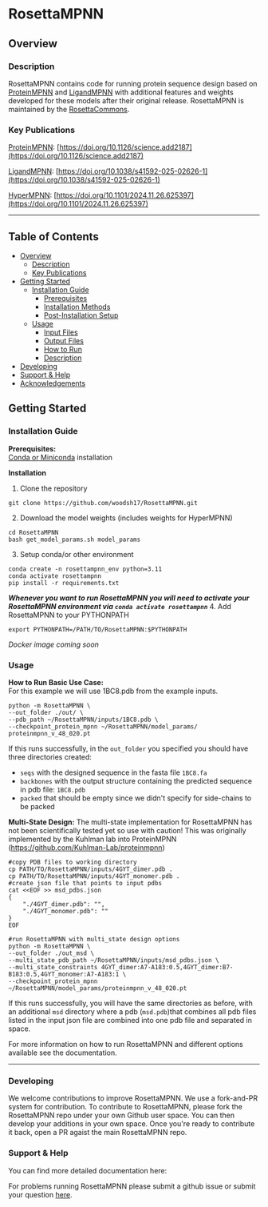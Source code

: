 # RosettaMPNN

## Overview

### Description
RosettaMPNN contains code for running protein sequence design based on [ProteinMPNN](https://github.com/dauparas/ProteinMPNN) and [LigandMPNN](https://github.com/dauparas/LigandMPNN) with additional features and weights developed for these models after their original release. RosettaMPNN is maintained by the [RosettaCommons](https://www.rosettacommons.org/). 

### Key Publications

[ProteinMPNN](https://github.com/dauparas/ProteinMPNN): [https://doi.org/10.1126/science.add2187](https://doi.org/10.1126/science.add2187)

[LigandMPNN](https://github.com/dauparas/LigandMPNN): [https://doi.org/10.1038/s41592-025-02626-1](https://doi.org/10.1038/s41592-025-02626-1)

[HyperMPNN](https://github.com/meilerlab/HyperMPNN): [https://doi.org/10.1101/2024.11.26.625397](https://doi.org/10.1101/2024.11.26.625397)

---
## Table of Contents

- [Overview](#overview)
  - [Description](#description)
  - [Key Publications](#key-publications)
- [Getting Started](#getting-started)
  - [Installation Guide](#installation-guide)
    - [Prerequisites](#prerequisites)
    - [Installation Methods](#installation-methods)
    - [Post-Installation Setup](#post-installation-setup)
  - [Usage](#usage)
    - [Input Files](#input-files)
    - [Output Files](#output-files)
    - [How to Run](#how-to-run)
    - [Description](#description)
- [Developing](#developing)
- [Support & Help](#support--help)
- [Acknowledgements](#acknowledgements)

## Getting Started
### Installation Guide

**Prerequisites:**  
[Conda or Miniconda](https://www.anaconda.com/download) installation 

**Installation**
1. Clone the repository
```
git clone https://github.com/woodsh17/RosettaMPNN.git
```
2. Download the model weights (includes weights for HyperMPNN)
```
cd RosettaMPNN
bash get_model_params.sh model_params
```
3. Setup conda/or other environment
```
conda create -n rosettampnn_env python=3.11
conda activate rosettampnn
pip install -r requirements.txt
```
***Whenever you want to run RosettaMPNN you will need to activate your RosettaMPNN environment via `conda activate rosettampnn`***
4. Add RosettaMPNN to your PYTHONPATH
```
export PYTHONPATH=/PATH/TO/RosettaMPNN:$PYTHONPATH
```

_Docker image coming soon_

### Usage

**How to Run Basic Use Case:**  
For this example we will use 1BC8.pdb from the example inputs.
```
python -m RosettaMPNN \
--out_folder ./out/ \
--pdb_path ~/RosettaMPNN/inputs/1BC8.pdb \
--checkpoint_protein_mpnn ~/RosettaMPNN/model_params/ proteinmpnn_v_48_020.pt 
```
If this runs successfully, in the `out_folder` you specified you should have three directories created:
* `seqs` with the designed sequence in the fasta file `1BC8.fa`
* `backbones` with the output structure containing the predicted sequence in pdb file: `1BC8.pdb`
* `packed` that should be empty since we didn't specify for side-chains to be packed

**Multi-State Design:** 
The multi-state implementation for RosettaMPNN has not been scientifically tested yet so use with caution! This was originally implemented by the Kuhlman lab into ProteinMPNN (https://github.com/Kuhlman-Lab/proteinmpnn)
```
#copy PDB files to working directory
cp PATH/TO/RosettaMPNN/inputs/4GYT_dimer.pdb .
cp PATH/TO/RosettaMPNN/inputs/4GYT_monomer.pdb .
#create json file that points to input pdbs
cat <<EOF >> msd_pdbs.json
{
    "./4GYT_dimer.pdb": "",
    "./4GYT_monomer.pdb": ""
}
EOF

#run RosettaMPNN with multi_state design options
python -m RosettaMPNN \
--out_folder ./out_msd \
--multi_state_pdb_path ~/RosettaMPNN/inputs/msd_pdbs.json \
--multi_state_constraints 4GYT_dimer:A7-A183:0.5,4GYT_dimer:B7-B183:0.5,4GYT_monomer:A7-A183:1 \
--checkpoint_protein_mpnn ~/RosettaMPNN/model_params/proteinmpnn_v_48_020.pt 
```
If this runs successfully, you will have the same directories as before, with an additional `msd` directory where a pdb (`msd.pdb`)that combines all pdb files listed in the input json file are combined into one pdb file and separated in space. 


For more information on how to run RosettaMPNN and different options available see the documentation. 

---
### Developing 
We welcome contributions to improve RosettaMPNN. We use a fork-and-PR system for contribution. To contribute to RosettaMPNN, please fork the RosettaMPNN repo under your own Github user space. You can then develop your additions in your own space. Once you're ready to contribute it back, open a PR agaist the main RosettaMPNN repo.

### Support & Help
You can find more detailed documentation here: 

For problems running RosettaMPNN please submit a github issue or submit your question [here](https://rosettacommons.org/contact/). 
